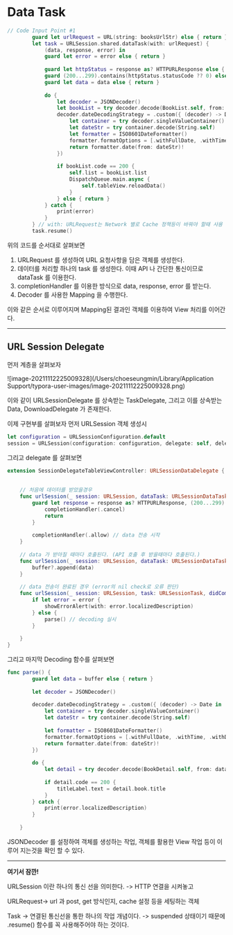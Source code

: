 # Data Task 



```swift
// Code Input Point #1
        guard let urlRequest = URL(string: booksUrlStr) else { return }
        let task = URLSession.shared.dataTask(with: urlRequest) {
            (data, response, error) in
            guard let error = error else { return }
            
            guard let httpStatus = response as? HTTPURLResponse else { return }
            guard (200...299).contains(httpStatus.statusCode ?? 0) else { return }
            guard let data = data else { return }
            
            do {
                let decoder = JSONDecoder()
                let bookList = try decoder.decode(BookList.self, from: data)
                decoder.dateDecodingStrategy = .custom({ (decoder) -> Date in
                    let container = try decoder.singleValueContainer()
                    let dateStr = try container.decode(String.self)
                    let formatter = ISO8601DateFormatter()
                    formatter.formatOptions = [.withFullDate, .withTime, .withDashSeparatorInDate, .withColonSeparatorInTime, .withColonSeparatorInTime]
                    return formatter.date(from: dateStr)!
                })
                
                if bookList.code == 200 {
                    self.list = bookList.list
                    DispatchQueue.main.async {
                        self.tableView.reloadData()
                    }
                } else { return }
            } catch {
                print(error)
            }
        } // with: URLRequest는 Network 별로 Cache 정책등이 바꿔야 할때 사용
        task.resume()
```



위의 코드를 순서대로 살펴보면 

1. URLRequest 를 생성하여 URL 요청사항을 담은 객체를 생성한다. 
2. 데이터를 처리할 하나의 task 를 생성한다. 이때 API 나 간단한 통신이므로 dataTask 를 이용한다. 
3. completionHandler 를 이용한 방식으로 data, response, error 를 받는다. 
4. Decoder 를 사용한 Mapping 을 수행한다. 



이와 같은 순서로 이루어지며 Mapping된 결과인 객체를 이용하여 View 처리를 이어간다. 





---------



## URL Session Delegate 



먼저 계층을 살펴보자

![image-20211112225009328](/Users/choeseungmin/Library/Application Support/typora-user-images/image-20211112225009328.png)

이와 같이 URLSessionDelegate 를 상속받는 TaskDelegate, 그리고 이를 상속받는 Data, DownloadDelegate 가 존재한다. 



이제 구현부를 살펴보자 먼저 URLSession 객체 생성시 



```swift
let configuration = URLSessionConfiguration.default
session = URLSession(configuration: configuration, delegate: self, delegateQueue: OperationQueue.main) // 모든 Delegate Method 가 Main Thread 에서 실행된다.
```



그리고 delegate 를 살펴보면

```swift
extension SessionDelegateTableViewController: URLSessionDataDelegate {
    
    
    // 처음에 데이터를 받았을경우
    func urlSession(_ session: URLSession, dataTask: URLSessionDataTask, didReceive response: URLResponse, completionHandler: @escaping (URLSession.ResponseDisposition) -> Void) {
        guard let response = response as? HTTPURLResponse, (200...299).contains(response.statusCode) else {
            completionHandler(.cancel)
            return
        }
        
        completionHandler(.allow) // data 전송 시작
    }
    
    // data 가 받아질 때마다 호출된다. (API 호출 후 받을때마다 호출된다.)
    func urlSession(_ session: URLSession, dataTask: URLSessionDataTask, didReceive data: Data) {
        buffer?.append(data)
    }
    
    // data 전송이 완료된 경우 (error의 nil check로 오류 판단)
    func urlSession(_ session: URLSession, task: URLSessionTask, didCompleteWithError error: Error?) {
        if let error = error {
            showErrorAlert(with: error.localizedDescription)
        } else {
            parse() // decoding 실시
        }
        
    }
}
```



그리고 마지막 Decoding 함수를 살펴보면

```swift
func parse() {
        guard let data = buffer else { return }
        
        let decoder = JSONDecoder()
        
        decoder.dateDecodingStrategy = .custom({ (decoder) -> Date in
            let container = try decoder.singleValueContainer()
            let dateStr = try container.decode(String.self)
            
            let formatter = ISO8601DateFormatter()
            formatter.formatOptions = [.withFullDate, .withTime, .withDashSeparatorInDate, .withColonSeparatorInTime]
            return formatter.date(from: dateStr)!
        })
        
        do {
            let detail = try decoder.decode(BookDetail.self, from: data)
            
            if detail.code == 200 {
                titleLabel.text = detail.book.title
            }
        } catch {
            print(error.localizedDescription)
        }
        
    }
```



JSONDecoder 를 설정하여 객체를 생성하는 작업, 객체를 활용한 View 작업 등이 이루어 지는것을 확인 할 수 있다.



--------



**여기서 잠깐!**



URLSession 이란 하나의 통신 선을 의미한다. -> HTTP 연결을 시켜놓고 

URLRequest-> url 과 post, get 방식인지, cache 설정 등을 세팅하는 객체

Task -> 연결된 통신선을 통한 하나의 작업 개념이다. -> suspended 상태이기 때문에 .resume() 함수를 꼭 사용해주어야 하는 것이다. 






